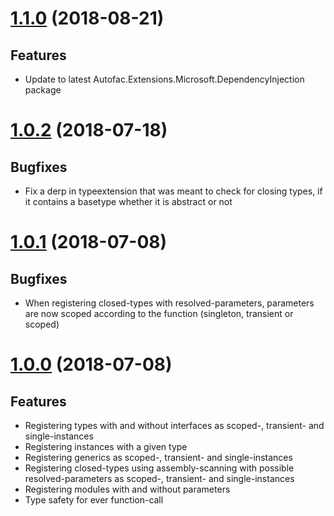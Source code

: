 # [1.1.0](https://www.nuget.org/packages/Autofac.Extensions.FluentBuilder/1.0.2) (2018-08-21)

## Features

* Update to latest Autofac.Extensions.Microsoft.DependencyInjection package

# [1.0.2](https://www.nuget.org/packages/Autofac.Extensions.FluentBuilder/1.0.2) (2018-07-18)

## Bugfixes

* Fix a derp in typeextension that was meant to check for closing types, if it contains a basetype whether it is abstract or not

# [1.0.1](https://www.nuget.org/packages/Autofac.Extensions.FluentBuilder/1.0.1) (2018-07-08)

## Bugfixes

* When registering closed-types with resolved-parameters, parameters are now scoped according to the function (singleton, transient or scoped)

# [1.0.0](https://www.nuget.org/packages/Autofac.Extensions.FluentBuilder/1.0.0) (2018-07-08)

## Features

* Registering types with and without interfaces as scoped-, transient- and single-instances
* Registering instances with a given type
* Registering generics as scoped-, transient- and single-instances
* Registering closed-types using assembly-scanning with possible resolved-parameters as scoped-, transient- and single-instances
* Registering modules with and without parameters
* Type safety for ever function-call 